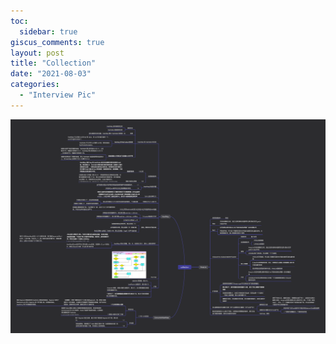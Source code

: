 ```yaml
---
toc:
  sidebar: true
giscus_comments: true
layout: post
title: "Collection"
date: "2021-08-03"
categories: 
  - "Interview Pic"
---
```


![image.png](https://raw.githubusercontent.com/zhengstar94/zhengstar94.github.io/main/_posts/2021/08/images/collection.png)